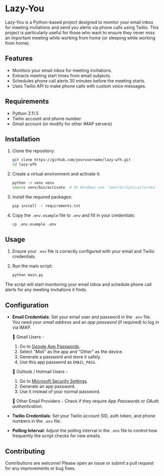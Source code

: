 # Lazy-You

Lazy-You is a Python-based project designed to monitor your email inbox for meeting invitations and send you alerts via phone calls using Twilio. This project is particularly useful for those who want to ensure they never miss an important meeting while working from home (or sleeping while working from home).

## Features

- Monitors your email inbox for meeting invitations.
- Extracts meeting start times from email subjects.
- Schedules phone call alerts 30 minutes before the meeting starts.
- Uses Twilio API to make phone calls with custom voice messages.

## Requirements

- Python 3.11.5
- Twilio account and phone number
- Gmail account (or modify for other IMAP servers)

## Installation

1. Clone the repository:

    ```sh
    git clone https://github.com/yourusername/lazy-wfh.git
    cd lazy-wfh
    ```

2. Create a virtual environment and activate it:

    ```sh
    python -m venv venv
    source venv/bin/activate  # On Windows use `venv\Scripts\activate`
    ```

3. Install the required packages:

    ```sh
    pip install -r requirements.txt
    ```

4. Copy the `.env.example` file to `.env` and fill in your credentials:

    ```sh
    cp .env.example .env
    ```

## Usage

1. Ensure your `.env` file is correctly configured with your email and Twilio credentials.

2. Run the main script:

    ```sh
    python main.py
    ```

The script will start monitoring your email inbox and schedule phone call alerts for any meeting invitations it finds.

## Configuration

- **Email Credentials**: Set your email user and password in the `.env` file. You need your *email address* and an *app password* (if required) to log in via IMAP.
    
    🔹 Gmail Users -
    
    1. Go to [Google App Passwords](https://myaccount.google.com/apppasswords).
    2. Select *"Mail"* as the app and *"Other"* as the device.
    3. Generate a password and store it safely.
    4. Use this app password as `EMAIL_PASS`.
    
    🔹 Outlook / Hotmail Users -
       
    1. Go to [Microsoft Security Settings](https://account.live.com/proofs/Manage).
    2. Generate an app password.
    3. Use it instead of your normal password.
    
    🔹 Other Email Providers - Check if they require *App Passwords* or *OAuth authentication*.

- **Twilio Credentials**: Set your Twilio account SID, auth token, and phone numbers in the `.env` file.
- **Polling Interval**: Adjust the polling interval in the `.env` file to control how frequently the script checks for new emails.


## Contributing

Contributions are welcome! Please open an issue or submit a pull request for any improvements or bug fixes.

